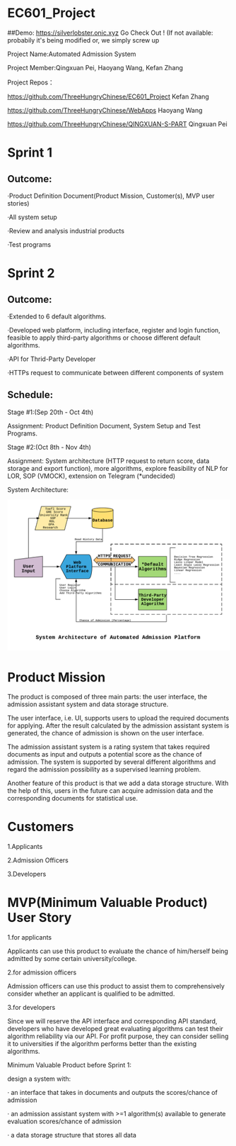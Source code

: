 # EC601_Project

##Demo: https://silverlobster.onic.xyz
Go Check Out ! (If not available: probabily it's being modified or, we simply screw up

Project Name:Automated Admission System

Project Member:Qingxuan Pei, Haoyang Wang, Kefan Zhang

Project Repos：

https://github.com/ThreeHungryChinese/EC601_Project Kefan Zhang

https://github.com/ThreeHungryChinese/WebApps Haoyang Wang

https://github.com/ThreeHungryChinese/QINGXUAN-S-PART Qingxuan Pei

# Sprint 1


## Outcome:

·Product Definition Document(Product Mission, Customer(s), MVP user stories)

·All system setup

·Review and analysis industrial products

·Test programs

# Sprint 2

## Outcome:

·Extended to 6 default algorithms.

·Developed web platform, including interface, register and login function, feasible to apply third-party algorithms or choose different default algorithms.

·API for Thrid-Party Developer

·HTTPs request to communicate between different components of system

## Schedule:


Stage #1:(Sep 20th - Oct 4th)

Assignment: Product Definition Document, System Setup and Test Programs.


Stage #2:(Oct 8th - Nov 4th)

Assignment: System architecture (HTTP request to return score, data storage and export function), more algorithms,
            explore feasibility of NLP for LOR, SOP (VMOCK), extension on Telegram (*undecided)


System Architecture:

![System Architecture](/pictures/SystemArchitecture1.png)


# Product Mission

The product is composed of three main parts: the user interface, the admission assistant
system and data storage structure.

The user interface, i.e. UI, supports users to upload the required documents for applying.
After the result calculated by the admission assistant system is generated, the chance of 
admission is shown on the user interface.

The admission assistant system is a rating system that takes required documents as input
and outputs a potential score as the chance of admission. The system is supported by 
several different algorithms and regard the admission possibility as a supervised learning
problem.

Another feature of this product is that we add a data storage structure. With the help of
this, users in the future can acquire admission data and the corresponding documents for 
statistical use.

# Customers

1.Applicants

2.Admission Officers

3.Developers

# MVP(Minimum Valuable Product) User Story

1.for applicants

Applicants can use this product to evaluate the chance of him/herself being admitted
by some certain university/college.

2.for admission officers

Admission officers can use this product to assist them to comprehensively consider whether
an applicant is qualified to be admitted.

3.for developers

Since we will reserve the API interface and corresponding API standard, developers who 
have developed great evaluating algorithms can test their algorithm reliability via 
our API. For profit purpose, they can consider selling it to universities if the algorithm
performs better than the existing algorithms.

Minimum Valuable Product before Sprint 1:

design a system with:

· an interface that takes in documents and outputs the scores/chance of admission

· an admission assistant system with >=1 algorithm(s) available to generate evaluation scores/chance of admission

· a data storage structure that stores all data



            
